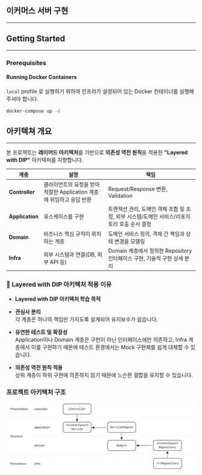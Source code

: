 ## 이커머스 서버 구현

---
## Getting Started

---
### Prerequisites

#### Running Docker Containers

`local` profile 로 실행하기 위하여 인프라가 설정되어 있는 Docker 컨테이너를 실행해주셔야 합니다.

```bash
docker-compose up -d
```

## 아키텍쳐 개요

---
본 프로젝트는 **레이어드 아키텍처**를 기반으로 **의존성 역전 원칙**을 적용한 **"Layered with DIP"** 아키텍처를 지향합니다.


| 계층                 | 설명                                      | 책임                                                        |
|--------------------|-----------------------------------------|-----------------------------------------------------------|
| **Controller**     | 클라이언트의 요청을 받아 적절한 Application 계층에 위임하고 응답 반환 | Request/Response 변환, Validation                           
| **Application**    | 유스케이스를 구현                               | 트랜잭션 관리, 도메인 객체 조합 및 조정, 외부 시스템/도메인 서비스/리포지토리 호출 순서 결정    |
| **Domain**         | 비즈니스 핵심 규칙이 위치하는 계층                     | 도메인 서비스 정의, 객체 간 책임과 상태 변경을 모델링 |
| **Infra** | 외부 시스템과 연결(DB, 외부 API 등)                | Domain 계층에서 정의한 Repository 인터페이스 구현, 기술적 구현 상세 분리         |


### 🎯 Layered with DIP 아키텍처 적용 이유
- **Layered with DIP 아키텍처 학습 목적**
- **관심사 분리**  
  각 계층은 하나의 책임만 가지도록 설계되어 유지보수가 쉽습니다.

- **유연한 테스트 및 확장성**  
  Application이나 Domain 계층은 구현이 아닌 인터페이스에만 의존하고, Infra 계층에서 이를 구현하기 때문에 테스트 환경에서는 Mock 구현체를 쉽게 대체할 수 있습니다.

- **의존성 역전 원칙 적용**  
  상위 계층이 하위 구현에 의존하지 않기 때문에 느슨한 결합을 유지할 수 있습니다.

### 프로젝트 아키텍처 구조
![image](./docs/images/layered_with_DIP.png)